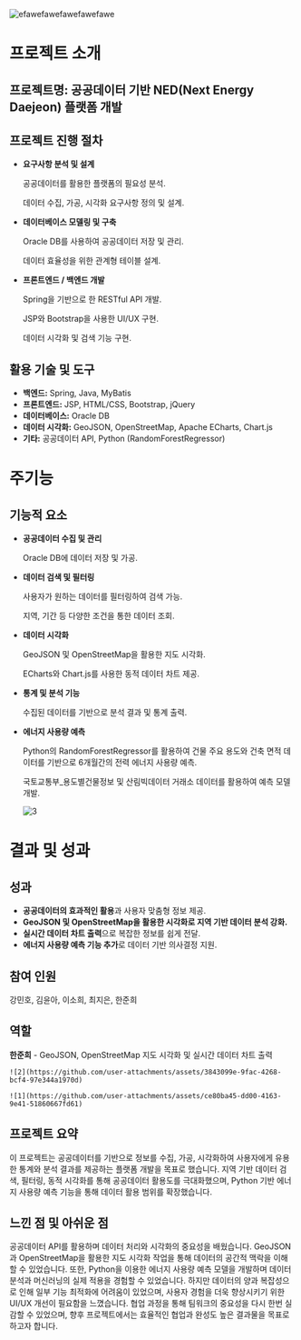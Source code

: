 ![efawefawefawefawefawe](https://github.com/user-attachments/assets/ebe9bc73-c028-4758-b266-e75f6a2bfc43)

# 프로젝트 소개

## **프로젝트명:** 공공데이터 기반 NED(Next Energy Daejeon) 플랫폼 개발

## 프로젝트 진행 절차

- **요구사항 분석 및 설계**
    
    공공데이터를 활용한 플랫폼의 필요성 분석.
    
    데이터 수집, 가공, 시각화 요구사항 정의 및 설계.
    
- **데이터베이스 모델링 및 구축**
    
    Oracle DB를 사용하여 공공데이터 저장 및 관리.
    
    데이터 효율성을 위한 관계형 테이블 설계.
    
- **프론트엔드 / 백엔드 개발**
    
    Spring을 기반으로 한 RESTful API 개발.
    
    JSP와 Bootstrap을 사용한 UI/UX 구현.
    
    데이터 시각화 및 검색 기능 구현.
    

## 활용 기술 및 도구

- **백엔드:** Spring, Java, MyBatis
- **프론트엔드:** JSP, HTML/CSS, Bootstrap, jQuery
- **데이터베이스:** Oracle DB
- **데이터 시각화:** GeoJSON, OpenStreetMap, Apache ECharts, Chart.js
- **기타:** 공공데이터 API, Python (RandomForestRegressor)

# 주기능

## 기능적 요소

- **공공데이터 수집 및 관리**
    
    Oracle DB에 데이터 저장 및 가공.
    
- **데이터 검색 및 필터링**
    
    사용자가 원하는 데이터를 필터링하여 검색 가능.
    
    지역, 기간 등 다양한 조건을 통한 데이터 조회.
    
- **데이터 시각화**
    
    GeoJSON 및 OpenStreetMap을 활용한 지도 시각화.
    
    ECharts와 Chart.js를 사용한 동적 데이터 차트 제공.
    
- **통계 및 분석 기능**
    
    수집된 데이터를 기반으로 분석 결과 및 통계 출력.
    
- **에너지 사용량 예측**
    
    Python의 RandomForestRegressor를 활용하여 건물 주요 용도와 건축 면적 데이터를 기반으로 6개월간의 전력 에너지 사용량 예측.
    
    국토교통부_용도별건물정보 및 산림빅데이터 거래소 데이터를 활용하여 예측 모델 개발.
    
    ![3](https://github.com/user-attachments/assets/06d93efe-69de-4e36-a4b0-5c993c6038c6)


# 결과 및 성과

## 성과

- **공공데이터의 효과적인 활용**과 사용자 맞춤형 정보 제공.
- **GeoJSON 및 OpenStreetMap을 활용한 시각화로 지역 기반 데이터 분석 강화.**
- **실시간 데이터 차트 출력**으로 복잡한 정보를 쉽게 전달.
- **에너지 사용량 예측 기능 추가**로 데이터 기반 의사결정 지원.

## 참여 인원

강민호, 김윤아, 이소희, 최지은, 한준희

## 역할

**한준희** - GeoJSON, OpenStreetMap 지도 시각화 및 실시간 데이터 차트 출력

    ![2](https://github.com/user-attachments/assets/3843099e-9fac-4268-bcf4-97e344a1970d)
    
    ![1](https://github.com/user-attachments/assets/ce80ba45-dd00-4163-9e41-51860667fd61)


## 프로젝트 요약

이 프로젝트는 공공데이터를 기반으로 정보를 수집, 가공, 시각화하여 사용자에게 유용한 통계와 분석 결과를 제공하는 플랫폼 개발을 목표로 했습니다. 지역 기반 데이터 검색, 필터링, 동적 시각화를 통해 공공데이터 활용도를 극대화했으며, Python 기반 에너지 사용량 예측 기능을 통해 데이터 활용 범위를 확장했습니다.

## 느낀 점 및 아쉬운 점

공공데이터 API를 활용하며 데이터 처리와 시각화의 중요성을 배웠습니다. GeoJSON과 OpenStreetMap을 활용한 지도 시각화 작업을 통해 데이터의 공간적 맥락을 이해할 수 있었습니다. 또한, Python을 이용한 에너지 사용량 예측 모델을 개발하며 데이터 분석과 머신러닝의 실제 적용을 경험할 수 있었습니다. 하지만 데이터의 양과 복잡성으로 인해 일부 기능 최적화에 어려움이 있었으며, 사용자 경험을 더욱 향상시키기 위한 UI/UX 개선이 필요함을 느꼈습니다. 협업 과정을 통해 팀워크의 중요성을 다시 한번 실감할 수 있었으며, 향후 프로젝트에서는 효율적인 협업과 완성도 높은 결과물을 목표로 하고자 합니다.
